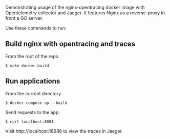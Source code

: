 Demonstrating usage of the nginx-opentracing
docker image with Opentelemetry collector and Jaeger.
It features Nginx as a reverse-proxy in front a GO server.

Use these commands to run:

## Build nginx with opentracing and traces

From the root of the repo

```shell
$ make docker.build
```

## Run applications

From the current directory

```shell
$ docker-compose up --build
```

Send requests to the app:

```shell
$ curl localhost:8081
```

Visit http://localhost:16686 to view the traces in Jaeger.
